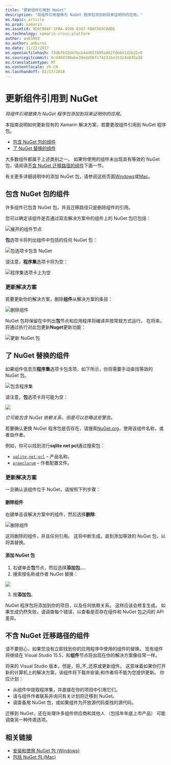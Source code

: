 ```yaml
---
title: "更新组件引用到 NuGet"
description: "将组件引用替换为 NuGet 程序包添加到将来证明你的应用。"
ms.topic: article
ms.prod: xamarin
ms.assetid: 9E6C986F-3FBA-4599-8367-FB0C565C0ADE
ms.technology: xamarin-cross-platform
author: asb3993
ms.author: amburns
ms.date: 11/22/2017
ms.openlocfilehash: f3dbfb52d4fbcb4dd65f695a862f6b041d2b22c0
ms.sourcegitcommit: 6cd40d190abe38edd50fc74331be15324a845a28
ms.translationtype: MT
ms.contentlocale: zh-CN
ms.lasthandoff: 02/27/2018
---
```

# <a name="updating-component-references-to-nuget"></a>更新组件引用到 NuGet

_将组件引用替换为 NuGet 程序包添加到将来证明你的应用。_

本指南说明如何更新现有的 Xamarin 解决方案，若要更改组件引用到 NuGet 程序包。

- [包含 NuGet 包的组件](#contain)
- [了 NuGet 替换的组件](#replace)

大多数组件都属于上述类别之一。
如果你使用的组件未出现具有等效的 NuGet 包，请阅读[不含 NuGet 迁移路径的组件](#require-update)下面一节。

有关更多详细说明中的添加 NuGet 包，请参阅这些页面[Windows](https://docs.microsoft.com/nuget/quickstart/use-a-package)或[Mac](https://docs.microsoft.com/visualstudio/mac/nuget-walkthrough)。

<a name="contain" />

## <a name="components-that-contain-nuget-packages"></a>包含 NuGet 包的组件

许多组件已包含 NuGet 包，并且迁移路径只是删除组件的引用。

您可以确定该组件是否通过双击解决方案中的组件上的 NuGet 包已包括：

![展开的组件节点](component-nuget-images/solution-sml.png)

**包**选项卡将列出组件中包括的任何 NuGet 包：

![包选项卡包含 NuGet](component-nuget-images/packages-tab-sml.png)

请注意，**程序集**选项卡将为空：

![程序集选项卡上为空](component-nuget-images/assemblies-tab-empty-sml.png)

### <a name="updating-the-solution"></a>更新解决方案

若要更新你的解决方案，删除**组件**从解决方案的条目：

![删除组件](component-nuget-images/delete-component-sml.png)

NuGet 包将保留在中列出**包**节点和应用程序将编译并按常规方式运行。 在将来，将通过执行对此包更新**Nuget**更新功能：

![更新 NuGet 包](component-nuget-images/nuget-update-sml.png)


<a name="replace" />

## <a name="components-with-nuget-replacements"></a>了 NuGet 替换的组件

如果组件信息页**程序集**选项卡包含项，如下所示，你将需要手动查找等效的 NuGet 包。

![包含程序集](component-nuget-images/assemblies-tab-sml.png)

请注意，**包**选项卡将可能为空：

![](component-nuget-images/packages-tab-empty-sml.png)

_它可能包含 NuGet 依赖关系，但是可以忽略这些警告。_


若要确认更换 NuGet 程序包是否存在，请搜索[NuGet.org](https://www.nuget.org/packages)，使用该组件名称，或者由作者。

例如，你可以找到流行**sqlite net pcl**通过搜索包：

- [`sqlite-net-pcl`](https://www.nuget.org/packages?q=sqlite-net-pcl) – 产品名称。
- [`praeclarum`](https://www.nuget.org/packages?q=praeclarum) – 作者配置文件。


### <a name="updating-the-solution"></a>更新解决方案

一旦确认该组件位于 NuGet，请按照下列步骤：

#### <a name="delete-the-component"></a>删除组件

右键单击该解决方案中的组件，然后选择**删除**:

![删除组件](component-nuget-images/remove-component-sml.png)

这将删除的组件，并且任何引用。 这将中断生成，直到添加等效的 NuGet 包，以将其替换。

#### <a name="add-the-nuget-package"></a>添加 NuGet 包

1. 右键单击**包**节点，然后选择**添加包...**.
2. 搜索按名称或作者 NuGet 替换：

  ![](component-nuget-images/nuget-search-sml.png)

3. 按**添加包**。

NuGet 程序包将添加到你的项目，以及任何依赖关系。
这样应该会修复生成。 如果生成仍然失败，请调查每个错误，以查看是否存在组件和 NuGet 包之间的 API 差异。

<a name="require-update" />

## <a name="components-without-a-nuget-migration-path"></a>不含 NuGet 迁移路径的组件

请不要担心，如果您没有立即找到你的应用程序中使用的组件的替换。 现有组件将继续在 Visual Studio 15.5，和**组件**节点将出现在你的解决方案像往常一样。

将来的 Visual Studio 版本，但是，将_不_还原或更新组件。
这意味着如果你打开新的计算机上的解决方案，该组件将下载并安装;和作者将不能为您提供更新。 你应计划：

* 从组件中提取程序集，并直接在你的项目中引用它们。
* 请与组件作者联系并询问有关计划将迁移到 NuGet。
* 调查备用 NuGet 包，或如果组件为开放源代码查找的源代码。

迁移到 NuGet，还在处理许多组件供应商和其他人 （包括年年底上市产品） 可能调查另一种传递选项。


## <a name="related-links"></a>相关链接

- [安装和使用 NuGet 包 (Windows)](https://docs.microsoft.com/nuget/quickstart/use-a-package)
- [包括 NuGet 包 (Mac)](https://docs.microsoft.com/visualstudio/mac/nuget-walkthrough)
